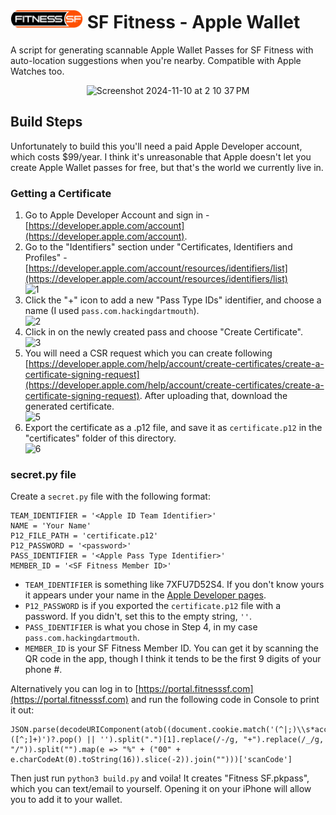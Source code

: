 # <img src="/images/logo@3x.png?raw=true" height="30px" alt="SF Fitness Logo"/> SF Fitness - Apple Wallet

A script for generating scannable Apple Wallet Passes for SF Fitness with auto-location suggestions when you're nearby. Compatible with Apple Watches too.

<p align="center">
<img width="296" alt="Screenshot 2024-11-10 at 2 10 37 PM" src="https://github.com/user-attachments/assets/695c92a6-79ca-4697-982b-244f15ed8815">
</p>

## Build Steps

Unfortunately to build this you'll need a paid Apple Developer account, which costs $99/year. I think it's unreasonable that Apple doesn't let you create Apple Wallet passes for free, but that's the world we currently live in.

### Getting a Certificate

1. Go to Apple Developer Account and sign in - [https://developer.apple.com/account](https://developer.apple.com/account).
2. Go to the "Identifiers" section under "Certificates, Identifiers and Profiles" - [https://developer.apple.com/account/resources/identifiers/list](https://developer.apple.com/account/resources/identifiers/list)  
![1](https://github.com/user-attachments/assets/7394185a-24e4-4591-be10-8e104cb33193)
4. Click the "+" icon to add a new "Pass Type IDs" identifier, and choose a name (I used `pass.com.hackingdartmouth`).  
![2](https://github.com/user-attachments/assets/ba0540d1-845a-418d-9a4c-2e77b1041cfa)
5. Click in on the newly created pass and choose "Create Certificate".  
![3](https://github.com/user-attachments/assets/dbc09f9b-e0bd-4950-acdd-3569d1b8e3b6)
6. You will need a CSR request which you can create following [https://developer.apple.com/help/account/create-certificates/create-a-certificate-signing-request](https://developer.apple.com/help/account/create-certificates/create-a-certificate-signing-request). After uploading that, download the generated certificate.  
![5](https://github.com/user-attachments/assets/9aafda6b-95ba-46f8-967d-e29a8fc4b831)
7. Export the certificate as a .p12 file, and save it as `certificate.p12` in the "certificates" folder of this directory.  
![6](https://github.com/user-attachments/assets/b48ec269-eaa3-4237-9497-bb18a28dec66)

### secret.py file

Create a `secret.py` file with the following format:
```
TEAM_IDENTIFIER = '<Apple ID Team Identifier>'
NAME = 'Your Name'
P12_FILE_PATH = 'certificate.p12'
P12_PASSWORD = '<password>'
PASS_IDENTIFIER = '<Apple Pass Type Identifier>'
MEMBER_ID = '<SF Fitness Member ID>'
```

* `TEAM_IDENTIFIER` is something like 7XFU7D52S4. If you don't know yours it appears under your name in the [Apple Developer pages](https://developer.apple.com/account/resources/identifiers/list).
* `P12_PASSWORD` is if you exported the `certificate.p12` file with a password. If you didn't, set this to the empty string, `''`.
* `PASS_IDENTIFIER` is what you chose in Step 4, in my case `pass.com.hackingdartmouth`.
* `MEMBER_ID` is your SF Fitness Member ID. You can get it by scanning the QR code in the app, though I think it tends to be the first 9 digits of your phone #.

Alternatively you can log in to [https://portal.fitnesssf.com](https://portal.fitnesssf.com) and run the following code in Console to print it out:
```
JSON.parse(decodeURIComponent(atob((document.cookie.match('(^|;)\\s*access_token\\s*=\\s*([^;]+)')?.pop() || '').split(".")[1].replace(/-/g, "+").replace(/_/g, "/")).split("").map(e => "%" + ("00" + e.charCodeAt(0).toString(16)).slice(-2)).join("")))['scanCode']
```

Then just run `python3 build.py` and voila! It creates "Fitness SF.pkpass", which you can text/email to yourself. Opening it on your iPhone will allow you to add it to your wallet.
